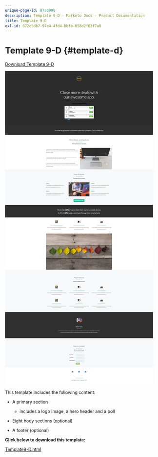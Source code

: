 ```yaml
---
unique-page-id: 8783990
description: Template 9-D - Marketo Docs - Product Documentation
title: Template 9-D
exl-id: 672c5db7-97e4-4fd4-bbfb-058d2f63f7a8
---
```

# Template 9-D {#template-d}

[Download Template 9-D](https://docs.marketo.com/download/attachments/8783990/template-9d.html?version=2&modificationdate=1438210757000&api=v2)

![](assets/image2015-7-28-15-3a54-3a21.png)

This template includes the following content:

* A primary section

    * includes a logo image, a hero header and a poll

* Eight body sections (optional)
* A footer (optional)

**Click below to download this template:**

[Template9-D.html](https://docs.marketo.com/download/attachments/8783990/template-9d.html?version=2&modificationdate=1438210757000&api=v2)
